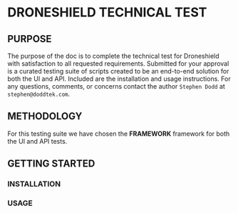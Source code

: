 # DRONESHIELD TECHNICAL TEST

## PURPOSE

The purpose of the doc is to complete the technical test for Droneshield with satisfaction to all requested requirements. Submitted for your approval is a curated testing suite of scripts created to be an end-to-end solution for both the UI and API. Included are the installation and usage instructions. For any questions, comments, or concerns contact the author `Stephen Dodd` at `stephen@doddtek.com`.

## METHODOLOGY

For this testing suite we have chosen the **FRAMEWORK** framework for both the UI and API tests.

## GETTING STARTED

### INSTALLATION

### USAGE
